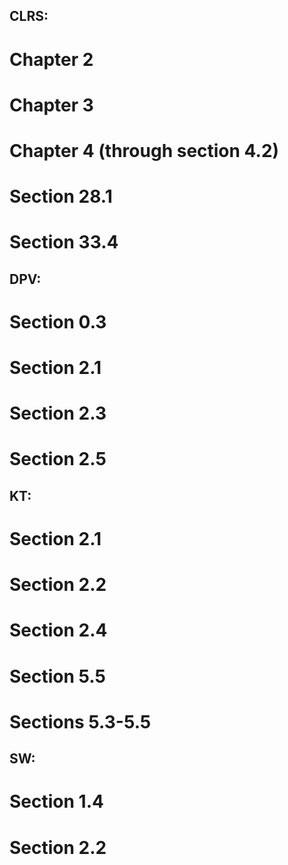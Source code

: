## CLRS: 
# Chapter 2

# Chapter 3

# Chapter 4 (through section 4.2)

# Section 28.1

# Section 33.4

## DPV:
# Section 0.3

# Section 2.1

# Section 2.3

# Section 2.5

## KT: 
# Section 2.1

# Section 2.2

# Section 2.4

# Section 5.5

# Sections 5.3-5.5

## SW:
# Section 1.4

# Section 2.2 
